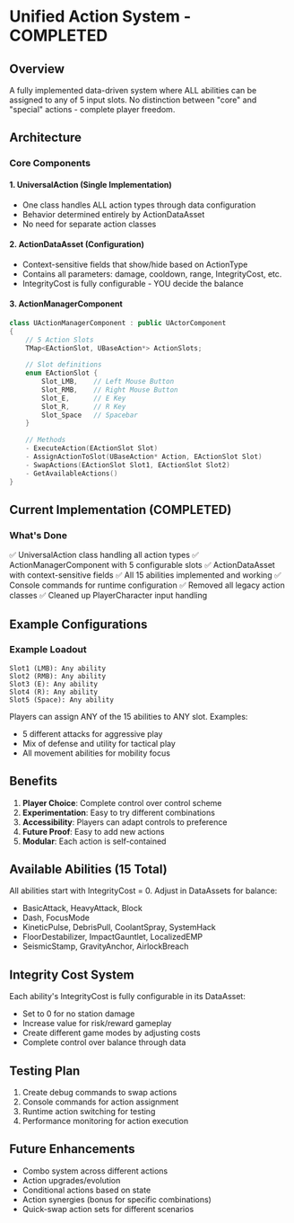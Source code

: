 # Unified Action System - COMPLETED

## Overview
A fully implemented data-driven system where ALL abilities can be assigned to any of 5 input slots. No distinction between "core" and "special" actions - complete player freedom.

## Architecture

### Core Components

#### 1. UniversalAction (Single Implementation)
- One class handles ALL action types through data configuration
- Behavior determined entirely by ActionDataAsset
- No need for separate action classes

#### 2. ActionDataAsset (Configuration)
- Context-sensitive fields that show/hide based on ActionType
- Contains all parameters: damage, cooldown, range, IntegrityCost, etc.
- IntegrityCost is fully configurable - YOU decide the balance

#### 3. ActionManagerComponent
```cpp
class UActionManagerComponent : public UActorComponent
{
    // 5 Action Slots
    TMap<EActionSlot, UBaseAction*> ActionSlots;
    
    // Slot definitions
    enum EActionSlot {
        Slot_LMB,    // Left Mouse Button
        Slot_RMB,    // Right Mouse Button
        Slot_E,      // E Key
        Slot_R,      // R Key
        Slot_Space   // Spacebar
    }
    
    // Methods
    - ExecuteAction(EActionSlot Slot)
    - AssignActionToSlot(UBaseAction* Action, EActionSlot Slot)
    - SwapActions(EActionSlot Slot1, EActionSlot Slot2)
    - GetAvailableActions()
}
```

## Current Implementation (COMPLETED)

### What's Done
✅ UniversalAction class handling all action types
✅ ActionManagerComponent with 5 configurable slots
✅ ActionDataAsset with context-sensitive fields
✅ All 15 abilities implemented and working
✅ Console commands for runtime configuration
✅ Removed all legacy action classes
✅ Cleaned up PlayerCharacter input handling

## Example Configurations

### Example Loadout
```
Slot1 (LMB): Any ability
Slot2 (RMB): Any ability
Slot3 (E): Any ability
Slot4 (R): Any ability
Slot5 (Space): Any ability
```

Players can assign ANY of the 15 abilities to ANY slot. Examples:
- 5 different attacks for aggressive play
- Mix of defense and utility for tactical play
- All movement abilities for mobility focus

## Benefits
1. **Player Choice**: Complete control over control scheme
2. **Experimentation**: Easy to try different combinations
3. **Accessibility**: Players can adapt controls to preference
4. **Future Proof**: Easy to add new actions
5. **Modular**: Each action is self-contained

## Available Abilities (15 Total)

All abilities start with IntegrityCost = 0. Adjust in DataAssets for balance:

- BasicAttack, HeavyAttack, Block
- Dash, FocusMode
- KineticPulse, DebrisPull, CoolantSpray, SystemHack
- FloorDestabilizer, ImpactGauntlet, LocalizedEMP
- SeismicStamp, GravityAnchor, AirlockBreach

## Integrity Cost System
Each ability's IntegrityCost is fully configurable in its DataAsset:
- Set to 0 for no station damage
- Increase value for risk/reward gameplay
- Create different game modes by adjusting costs
- Complete control over balance through data

## Testing Plan
1. Create debug commands to swap actions
2. Console commands for action assignment
3. Runtime action switching for testing
4. Performance monitoring for action execution

## Future Enhancements
- Combo system across different actions
- Action upgrades/evolution
- Conditional actions based on state
- Action synergies (bonus for specific combinations)
- Quick-swap action sets for different scenarios